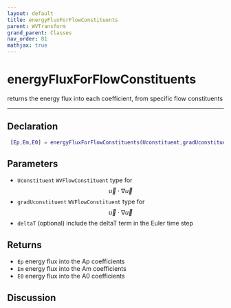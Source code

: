 ```yaml
---
layout: default
title: energyFluxForFlowConstituents
parent: WVTransform
grand_parent: Classes
nav_order: 81
mathjax: true
---
```


#  energyFluxForFlowConstituents

returns the energy flux into each coefficient, from specific flow constituents


---

## Declaration
```matlab
 [Ep,Em,E0] = energyFluxForFlowConstituents(Uconstituent,gradUconstituent,options)
```
## Parameters
+ `Uconstituent`  `WVFlowConstituent` type for $$\vec{u} \cdot \nabla \vec{u}$$
+ `gradUconstituent`  `WVFlowConstituent` type for $$\vec{u} \cdot \nabla \vec{u}$$
+ `deltaT`  (optional) include the deltaT term in the Euler time step

## Returns
+ `Ep`  energy flux into the Ap coefficients
+ `Em`  energy flux into the Am coefficients
+ `E0`  energy flux into the A0 coefficients

## Discussion

                
